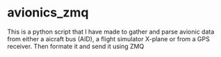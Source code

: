 # avionics_zmq
This is a python script that I have made to gather and parse avionic data from either a aicraft bus (AID), a flight simulator X-plane or from a GPS receiver. Then formate it and send it using ZMQ
